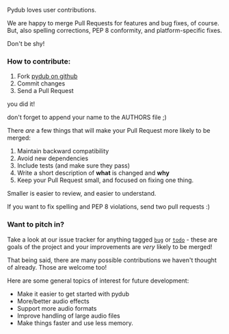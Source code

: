 Pydub loves user contributions. 

We are happy to merge Pull Requests for features and bug fixes, of course. But, also spelling corrections, PEP 8 conformity, and platform-specific fixes.

Don't be shy!

### How to contribute:

1. Fork [pydub on github](https://github.com/medecau/pydub-ng)
2. Commit changes
3. Send a Pull Request

you did it! 

don't forget to append your name to the AUTHORS file ;)

There _are_ a few things that will make your Pull Request more likely to be merged:

1. Maintain backward compatibility
2. Avoid new dependencies
3. Include tests (and make sure they pass)
4. Write a short description of **what** is changed and **why**
5. Keep your Pull Request small, and focused on fixing one thing. 

  Smaller is easier to review, and easier to understand. 
  
  If you want to fix spelling and PEP 8 violations, send two pull requests :)
  
  
### Want to pitch in?
  
Take a look at our issue tracker for anything tagged [`bug`][bugs] or [`todo`][todos] - these are goals of the project and your improvements are _very_ likely to be merged!

That being said, there are many possible contributions we haven't thought of already. Those are welcome too!

Here are some general topics of interest for future development:

- Make it easier to get started with pydub
- More/better audio effects
- Support more audio formats
- Improve handling of large audio files
- Make things faster and use less memory.

[bugs]: https://github.com/medecau/pydub-ng/issues?q=is%3Aissue+is%3Aopen+label%3Abug
[todos]: https://github.com/medecau/pydub-ng/issues?q=is%3Aissue+is%3Aopen+label%3Atodo
